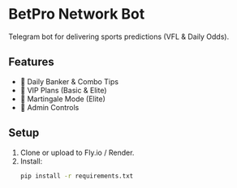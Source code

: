 # BetPro Network Bot

Telegram bot for delivering sports predictions (VFL & Daily Odds).

## Features
- 🎯 Daily Banker & Combo Tips
- 💎 VIP Plans (Basic & Elite)
- 🔄 Martingale Mode (Elite)
- 🔐 Admin Controls

## Setup
1. Clone or upload to Fly.io / Render.
2. Install:
   ```bash
   pip install -r requirements.txt
